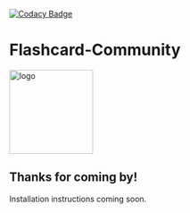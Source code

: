 [![Codacy Badge](https://api.codacy.com/project/badge/Grade/345ea1b9190243708c104b9d0a700f4b)](https://www.codacy.com/app/phoenixfeder/fc-com?utm_source=github.com&amp;utm_medium=referral&amp;utm_content=phoenixfeder/fc-com&amp;utm_campaign=Badge_Grade)

# Flashcard-Community

<img src="https://github.com/phoenixfeder/fc-com/blob/master/graphics/logo.png" alt="logo" height="150">

## Thanks for coming by!

Installation instructions coming soon.
